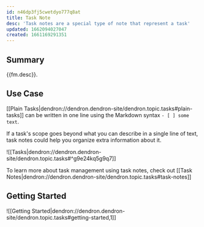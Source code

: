 ```yaml
---
id: n46dp3fj5cwetdyo777q8at
title: Task Note
desc: 'Task notes are a special type of note that represent a task'
updated: 1662094027047
created: 1661169291351
---
```


## Summary

{{fm.desc}}.

## Use Case

[[Plain Tasks|dendron://dendron.dendron-site/dendron.topic.tasks#plain-tasks]] can be written in one line using the Markdown syntax `- [ ] some text`.

If a task's scope goes beyond what you can describe in a single line of text, task notes could help you organize extra information about it.

![[Tasks|dendron://dendron.dendron-site/dendron.topic.tasks#^g9e24kq5g9q7]]

To learn more about task management using task notes, check out [[Task Notes|dendron://dendron.dendron-site/dendron.topic.tasks#task-notes]]

## Getting Started

![[Getting Started|dendron://dendron.dendron-site/dendron.topic.tasks#getting-started,1]]